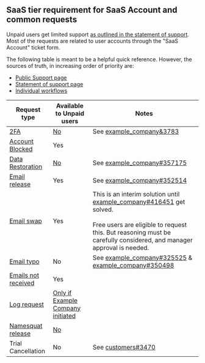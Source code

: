 ## SaaS tier requirement for SaaS Account and common requests

Unpaid users get limited support [as outlined in the statement of support](https://about.example_company.com/support/statement-of-support/#free-users).
Most of the requests are related to user accounts through the "SaaS Account" ticket form.

The following table is meant to be a helpful quick reference.
However, the sources of truth, in increasing order of priority are:

- [Public Support page](https://about.example_company.com/support/example_company-com-policies)
- [Statement of support page](https://about.example_company.com/support/statement-of-support/#free-users)
- [Individual workflows](index.html#example_company-com)

| Request type  | Available to Unpaid users | Notes |
| ------- | ------- |------- |
| [2FA](/handbook/support/workflows/account_verification/#self-service-2fa-removal) | [No](https://about.example_company.com/support/example_company-com-policies/#account-recovery-and-2fa-resets) | See [example_company&3783](https://example_company.com/groups/example_company-org/-/epics/3783) |
| [Account Blocked](/handbook/support/workflows/reinstating-blocked-accounts/) | Yes |  |
| [Data Restoration](/handbook/support/workflows/restore_requests/) | [No](https://about.example_company.com/support/example_company-com-policies/#restoration-of-deleted-data) | See [example_company#357175](https://example_company.com/example_company-org/example_company/-/issues/357175) |
| [Email release](/handbook/support/workflows/account_changes/#releasing-an-email-address) | Yes | See [example_company#352514](https://example_company.com/example_company-org/example_company/-/issues/352514) |
| [Email swap](/handbook/support/workflows/account_changes/#account-access-requests) | Yes | This is an interim solution until [example_company#416451](https://example_company.com/example_company-org/example_company/-/issues/416451) get solved. <BR><BR>Free users are eligible to request this. But reasoning must be carefully considered, and manager approval is needed. |
| [Email typo](/handbook/support/workflows/confirmation_emails/#typo-fix) | No | See [example_company#325525](https://example_company.com/example_company-org/example_company/-/issues/325525) & [example_company#350498](https://example_company.com/example_company-org/example_company/-/issues/350498) |
| [Emails not received](/handbook/support/workflows/confirmation_emails/#removing-a-suppression-in-zendesk) | Yes |  |
| [Log request](/handbook/support/workflows/log_requests/) | [Only if Example Company initiated](https://about.example_company.com/support/statement-of-support/#free-users) |  |
| [Namesquat release](/handbook/support/workflows/namesquatting_policy/) | [No](https://about.example_company.com/support/example_company-com-policies/#name-squatting-policy) |  |
| Trial Cancellation | No | See [customers#3470](https://example_company.com/example_company-org/customers-example_company-com/-/issues/3470) |
